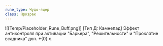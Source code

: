```yaml
---
rune_type: Чудо-ящер
class: Призрак
---
```

![[Temp/Placeholder_Rune_Buff.png]]
[Тип Д: Камнепад] Эффект антиконтроля при активации "Барьера", "Решительности" и "Проклятие всадника" доп. +{0} с.
